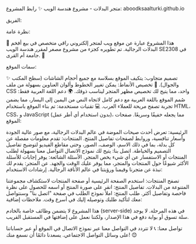 
متجر البدلات - مشروع هندسة الويب ✨
رابط المشروع: aboodksaalturki.github.io

الفريق:

نظرة عامة:

🌟 هذا المشروع عبارة عن موقع ويب لمتجر إلكتروني راقي متخصص في بيع أفخم البدلات الرجالية. تم تطويره كجزء من مشروع مصغر لمقرر هندسة الويب SE2308 في جامعة أم القرى. 🌟

سمات الموقع:

✨ تصميم متجاوب: يتكيف الموقع بسلاسة مع جميع أحجام الشاشات (سطح المكتب والجوال).
🎨 تخصيص الأنماط: يمكن تغيير الخطوط وألوان العناوين بسهولة من ملف CSS واحد، مما يتيح لك تخصيص مظهر المتجر ليناسب ذوقك.
🌍 دعم اللغة العربية فقط: صُمم الموقع باللغة العربية مع دعم كامل لاتجاه النص من اليمين إلى اليسار، مما يضمن تجربة تصفح مريحة للعملاء العرب.
💻 تقنيات مستخدمة: تم بناء الموقع باستخدام HTML، CSS، و JavaScript (بدون استخدام أي أطر عمل)، مما يجعله خفيفًا وسريعًا.
صفحات الموقع:

الرئيسية: تعرض أحدث صيحات الموضة في عالم البدلات الرجالية، مع صور عالية الجودة وأسعار تنافسية، وروابط لصفحات تفاصيل المنتج.
المنتجات: تقدم معلومات مفصلة عن كل بدلة، بما في ذلك الاسم، الوصف، الصور، وحتى مقاطع الفيديو لتوضيح تفاصيل التصميم والخياطة.
اتصل بنا: يتيح لك نموذج الاتصال التواصل معنا بسهولة لطلب المنتجات أو الاستفسار عن أي شيء يخص المتجر.
الأسئلة الشائعة: يوفر إجابات للأسئلة الأكثر شيوعًا حول المنتجات والمتجر، مما يوفر عليك الوقت والجهد.
عن المتجر: يقدم لك نبذة عن متجرنا وقيمنا ورؤيتنا في عالم الأناقة الرجالية.
إرشادات الاستخدام:

تصفح المنتجات: استخدم الصفحة الرئيسية أو صفحة المنتجات لاستكشاف مجموعتنا المتنوعة من البدلات.
تفاصيل المنتج: انقر على صورة المنتج أو اسمه للحصول على نظرة فاحصة وتفاصيل أكثر.
طلب المنتج: املأ نموذج الطلب في صفحة "اتصل بنا" وسنتواصل معك لتأكيد طلبك وتوصيله إليك في أسرع وقت.
ملاحظات إضافية:

هذا المشروع لا يتضمن وظائف خاصة بالخادم (server-side) في هذه المرحلة.
لا يوجد سلة تسوق أو بوابة دفع في هذا الإصدار، ولكننا نعمل على إضافتها في المستقبل القريب.

تواصل معنا:
📞 لا تتردد في التواصل معنا عبر نموذج الاتصال في الموقع أو عبر حساباتنا على وسائل التواصل الاجتماعي. يسعدنا دائمًا أن نسمع منك! 😊

